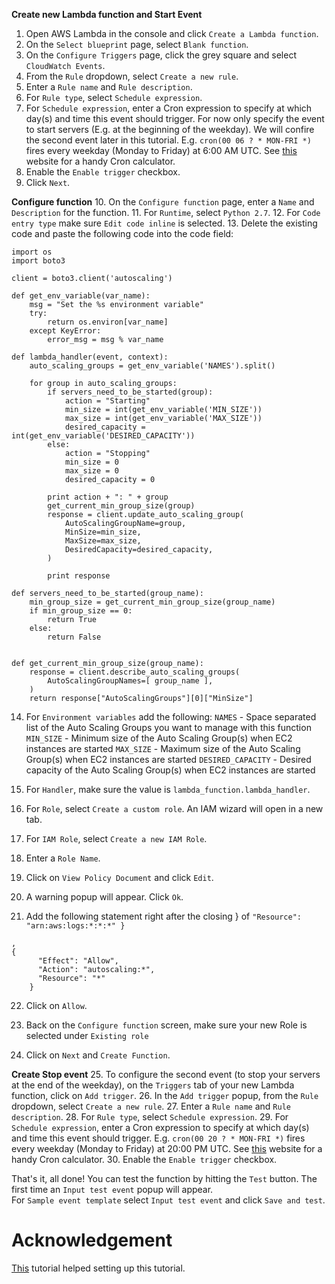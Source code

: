 **Create new Lambda function and Start Event**
1. Open AWS Lambda in the console and click `Create a Lambda function`.
2. On the `Select blueprint` page, select `Blank function`.
3. On the `Configure Triggers` page, click the grey square and select `CloudWatch Events`.
4. From the `Rule` dropdown, select `Create a new rule`.
5. Enter a `Rule name` and `Rule description`.
6. For `Rule type`, select `Schedule expression`.
7. For `Schedule expression`, enter a Cron expression to specify at which day(s) and time this event should trigger. 
For now only specify the event to start servers (E.g. at the beginning of the weekday). We will confire the second event later in this tutorial.
E.g. `cron(00 06 ? * MON-FRI *)` fires every weekday (Monday to Friday) at 6:00 AM UTC. See [this](http://www.cronmaker.com) website for a handy Cron calculator.
8. Enable the `Enable trigger` checkbox.
9. Click `Next`.

**Configure function**
10. On the `Configure function` page, enter a `Name` and `Description` for the function.
11. For `Runtime`, select `Python 2.7`.
12. For `Code entry type` make sure `Edit code inline` is selected.
13. Delete the existing code and paste the following code into the code field:
```
import os
import boto3

client = boto3.client('autoscaling')

def get_env_variable(var_name):
    msg = "Set the %s environment variable"
    try:
        return os.environ[var_name]
    except KeyError:
        error_msg = msg % var_name

def lambda_handler(event, context):
    auto_scaling_groups = get_env_variable('NAMES').split()

    for group in auto_scaling_groups:
        if servers_need_to_be_started(group):
            action = "Starting"
            min_size = int(get_env_variable('MIN_SIZE'))
            max_size = int(get_env_variable('MAX_SIZE'))
            desired_capacity = int(get_env_variable('DESIRED_CAPACITY'))
        else:
            action = "Stopping"
            min_size = 0
            max_size = 0
            desired_capacity = 0

        print action + ": " + group
        get_current_min_group_size(group)
        response = client.update_auto_scaling_group(
            AutoScalingGroupName=group,
            MinSize=min_size,
            MaxSize=max_size,
            DesiredCapacity=desired_capacity,
        )

        print response

def servers_need_to_be_started(group_name):
    min_group_size = get_current_min_group_size(group_name)
    if min_group_size == 0:
        return True
    else:
        return False
    

def get_current_min_group_size(group_name):
    response = client.describe_auto_scaling_groups(
        AutoScalingGroupNames=[ group_name ],
    )
    return response["AutoScalingGroups"][0]["MinSize"]
```    
    
14. For `Environment variables` add the following:
  `NAMES` - Space separated list of the Auto Scaling Groups you want to manage with this function
  `MIN_SIZE` - Minimum size of the Auto Scaling Group(s) when EC2 instances are started
  `MAX_SIZE` - Maximum size of the Auto Scaling Group(s) when EC2 instances are started
  `DESIRED_CAPACITY` - Desired capacity of the Auto Scaling Group(s) when EC2 instances are started
15. For `Handler`, make sure the value is `lambda_function.lambda_handler`.
16. For `Role`, select `Create a custom role`. An IAM wizard will open in a new tab.

17. For `IAM Role`, select `Create a new IAM Role`.
18. Enter a `Role Name`.
19. Click on `View Policy Document` and click `Edit`. 
20. A warning popup will appear. Click `Ok`.
21. Add the following statement right after the closing } of `"Resource": "arn:aws:logs:*:*:*"
    }`
```
,
{
      "Effect": "Allow",
      "Action": "autoscaling:*",
      "Resource": "*"
    }
 ```
22. Click on `Allow`.

23. Back on the `Configure function` screen, make sure your new Role is selected under `Existing role`
24. Click on `Next` and `Create Function`.

**Create Stop event**
25. To configure the second event (to stop your servers at the end of the weekday), on the `Triggers` tab of your new Lambda function, click on `Add trigger`.
26. In the `Add trigger` popup, from the `Rule` dropdown, select `Create a new rule`.
27. Enter a `Rule name` and `Rule description`.
28. For `Rule type`, select `Schedule expression`.
29. For `Schedule expression`, enter a Cron expression to specify at which day(s) and time this event should trigger. 
E.g. `cron(00 20 ? * MON-FRI *)` fires every weekday (Monday to Friday) at 20:00 PM UTC. See [this](http://www.cronmaker.com) website for a handy Cron calculator.
30. Enable the `Enable trigger` checkbox.


That's it, all done!
You can test the function by hitting the `Test` button. The first time an `Input test event` popup will appear.  
For `Sample event template` select `Input test event` and click `Save and test`.

# Acknowledgement
[This](http://blog.conygre.com/2016/11/18/starting-and-stopping-ec2-instances-using-a-lambda-and-cut-your-aws-bill-in-half/) tutorial helped setting up this tutorial.
